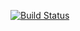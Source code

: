 [![Build Status](https://travis-ci.org/nel215/elm_estimator.svg?branch=master)](https://travis-ci.org/nel215/elm_estimator)
